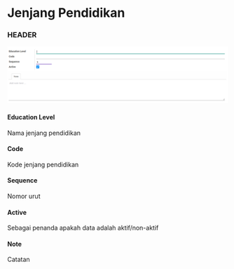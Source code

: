 # Jenjang Pendidikan

### <a name="bagian-header">HEADER</a>

![](../../../img/jenjang-pendidikan/form.png)

#### <a name="field-name">Education Level</a>

Nama jenjang pendidikan

#### <a name="field-code">Code</a>

Kode jenjang pendidikan

#### <a name="field-sequence-id">Sequence</a>

Nomor urut

#### <a name="field-active">Active</a>

Sebagai penanda apakah data adalah aktif/non-aktif

#### <a name="field-notes">Note</a>

Catatan

